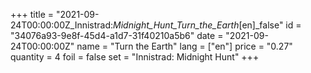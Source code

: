 +++
title = "2021-09-24T00:00:00Z_Innistrad:_Midnight_Hunt_Turn_the_Earth_[en]_false"
id = "34076a93-9e8f-45d4-a1d7-31f40210a5b6"
date = "2021-09-24T00:00:00Z"
name = "Turn the Earth"
lang = ["en"]
price = "0.27"
quantity = 4
foil = false
set = "Innistrad: Midnight Hunt"
+++
